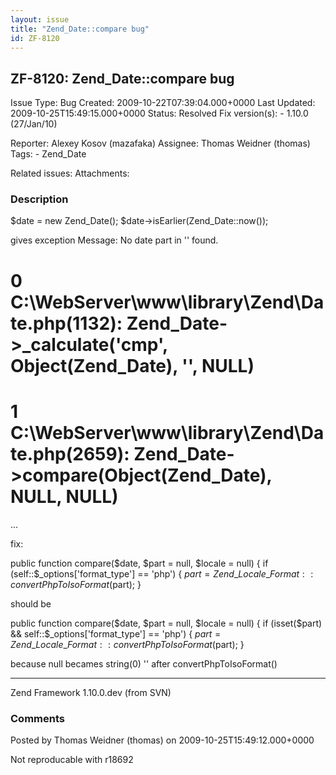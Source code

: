 ```yaml
---
layout: issue
title: "Zend_Date::compare bug"
id: ZF-8120
---
```


ZF-8120: Zend\_Date::compare bug
--------------------------------

 Issue Type: Bug Created: 2009-10-22T07:39:04.000+0000 Last Updated: 2009-10-25T15:49:15.000+0000 Status: Resolved Fix version(s): - 1.10.0 (27/Jan/10)
 
 Reporter:  Alexey Kosov (mazafaka)  Assignee:  Thomas Weidner (thomas)  Tags: - Zend\_Date
 
 Related issues: 
 Attachments: 
### Description

$date = new Zend\_Date(); $date->isEarlier(Zend\_Date::now());

gives exception Message: No date part in '' found.

0 C:\\WebServer\\www\\library\\Zend\\Date.php(1132): Zend\_Date->\_calculate('cmp', Object(Zend\_Date), '', NULL)
=================================================================================================================

1 C:\\WebServer\\www\\library\\Zend\\Date.php(2659): Zend\_Date->compare(Object(Zend\_Date), NULL, NULL)
========================================================================================================

...

fix:

public function compare($date, $part = null, $locale = null) { if (self::$\_options['format\_type'] == 'php') { $part = Zend\_Locale\_Format::convertPhpToIsoFormat($part); }

should be

public function compare($date, $part = null, $locale = null) { if (isset($part) && self::$\_options['format\_type'] == 'php') { $part = Zend\_Locale\_Format::convertPhpToIsoFormat($part); }

because null becames string(0) '' after convertPhpToIsoFormat()

- - - - - -

Zend Framework 1.10.0.dev (from SVN)

 

 

### Comments

Posted by Thomas Weidner (thomas) on 2009-10-25T15:49:12.000+0000

Not reproducable with r18692

 

 